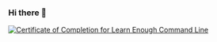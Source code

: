 ### Hi there 👋

<!--
**brainlow/brainlow** is a ✨ _special_ ✨ repository because its `README.md` (this file) appears on your GitHub profile.

Here are some ideas to get you started:

- 🔭 I’m currently working on ...
- 🌱 I’m currently learning ...
- 👯 I’m looking to collaborate on ...
- 🤔 I’m looking for help with ...
- 💬 Ask me about ...
- 📫 How to reach me: ...
- 😄 Pronouns: ...
- ⚡ Fun fact: ...
-->
<a href="https://www.learnenough.com/certificates/brainlow"><img src="https://www.learnenough.com/certificates/brainlow/command-line-tutorial.svg" alt="Certificate of Completion for Learn Enough Command Line"></a>
